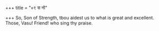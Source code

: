 +++
title = "०९ स नो"

+++
So, Son of Strength, tbou aidest us to what is great and excellent.  
     Those, Vasu! Friend! who sing thy praise.